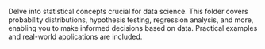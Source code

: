 Delve into statistical concepts crucial for data science. This folder covers probability distributions, hypothesis testing, regression analysis, and more, enabling you to make informed decisions based on data. Practical examples and real-world applications are included.
